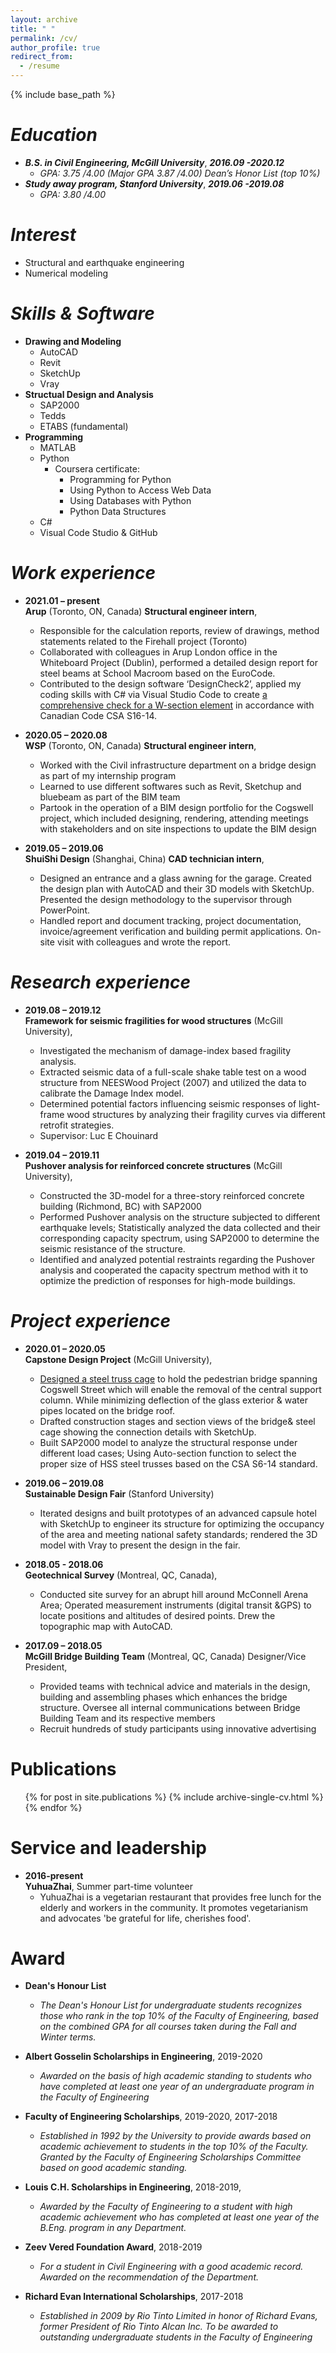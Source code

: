 ```yaml
---
layout: archive
title: " "
permalink: /cv/
author_profile: true
redirect_from:
  - /resume
---
```

 
{% include base_path %}


_Education_
======
* **_B.S. in Civil Engineering, McGill University_**, **_2016.09 -2020.12_**     
  * _GPA: 3.75 /4.00 (Major GPA 3.87 /4.00)_   _Dean’s Honor List (top 10%)_
* **_Study away program, Stanford University_**, **_2019.06 -2019.08_** 
  * _GPA: 3.80 /4.00_

_Interest_
======
* Structural and earthquake engineering
* Numerical modeling

_Skills & Software_
======

* **Drawing and Modeling**
  * AutoCAD
  * Revit
  * SketchUp
  * Vray
* **Structual Design and Analysis**
  * SAP2000
  * Tedds
  * ETABS (fundamental)
* **Programming**
  * MATLAB
  * Python
    * Coursera certificate: 
       * Programming for Python 
       * Using Python to Access Web Data
       * Using Databases with Python
       * Python Data Structures
  * C#
  * Visual Code Studio & GitHub

_Work experience_
======
* **2021.01 – present**  
   **Arup** (Toronto, ON, Canada) **Structural engineer intern**, 
   * Responsible for the calculation reports, review of drawings, method statements related to the Firehall project (Toronto)
   * Collaborated with colleagues in Arup London office in the Whiteboard Project (Dublin), performed a detailed design report for steel beams at School Macroom based on the EuroCode.
   * Contributed to the design software ‘DesignCheck2’, applied my coding skills with C# via Visual Studio Code to create [a comprehensive check for a W-section element](https://lorenyan98.github.io/LY.github.io/portfolio/2021-03-08-designcheck/) in accordance with Canadian Code CSA S16-14. 


* **2020.05 – 2020.08**  
   **WSP** (Toronto, ON, Canada) **Structural engineer intern**, 
   * Worked with the Civil infrastructure department on a bridge design as part of my internship program
   * Learned to use different softwares such as Revit, Sketchup and bluebeam as part of the BIM team
   * Partook in the operation of a BIM design portfolio for the Cogswell project, which included designing, rendering, attending meetings with stakeholders and on site inspections to update the BIM design


* **2019.05 – 2019.06**  
   **ShuiShi Design** (Shanghai, China) **CAD technician intern**,
  * Designed an entrance and a glass awning for the garage. Created the design plan with AutoCAD and their 3D models with SketchUp. Presented the design methodology to the supervisor through PowerPoint.
  * Handled report and document tracking, project documentation, invoice/agreement verification and building permit applications. On-site visit with colleagues and wrote the report.
 

_Research experience_
====== 
* **2019.08 – 2019.12**  
  **Framework for seismic fragilities for wood structures** (McGill University), 
    * Investigated the mechanism of damage-index based fragility analysis.
    * Extracted seismic data of a full-scale shake table test on a wood structure from NEESWood Project (2007) and utilized the data to calibrate the Damage Index model.
    * Determined potential factors influencing seismic responses of light-frame wood structures by analyzing their fragility curves via different retrofit strategies.
    * Supervisor: Luc E Chouinard


* **2019.04 – 2019.11**  
  **Pushover analysis for reinforced concrete structures** (McGill University), 
    * Constructed the 3D-model for a three-story reinforced concrete building (Richmond, BC) with SAP2000
    * Performed Pushover analysis on the structure subjected to different earthquake levels; Statistically analyzed the data collected and their corresponding capacity spectrum, using SAP2000 to determine the seismic resistance of the structure.
    * Identified and analyzed potential restraints regarding the Pushover analysis and cooperated the capacity spectrum method with it to optimize the prediction of responses for high-mode buildings.


_Project experience_
====== 
* **2020.01 – 2020.05**   
    **Capstone Design Project** (McGill University), 
    * [Designed a steel truss cage](https://lorenyan98.github.io/LY.github.io/portfolio/2020-05-01-designproject/) to hold the pedestrian bridge spanning Cogswell Street which will enable the removal of the central support column. While minimizing deflection of the glass exterior & water pipes located on the bridge roof.
    * Drafted construction stages and section views of the bridge& steel cage showing the connection details with SketchUp.
    * Built SAP2000 model to analyze the structural response under different load cases; Using Auto-section function to select the proper size of HSS steel trusses based on the CSA S6-14 standard.

* **2019.06 – 2019.08**     
   **Sustainable Design Fair** (Stanford University)
   * Iterated designs and built prototypes of an advanced capsule hotel with SketchUp to engineer its structure for optimizing the occupancy of the area and meeting national safety standards; rendered the 3D model with Vray to present the design in the fair.

* **2018.05 - 2018.06**   
    **Geotechnical Survey** (Montreal, QC, Canada), 
    * Conducted site survey for an abrupt hill around McConnell Arena Area; Operated measurement instruments (digital transit &GPS) to locate positions and altitudes of desired points. Drew the topographic map with AutoCAD.

* **2017.09 – 2018.05**   
    **McGill Bridge Building Team** (Montreal, QC, Canada) Designer/Vice President,
    *  Provided teams with technical advice and materials in the design, building and assembling phases which enhances the bridge structure. Oversee all internal communications between Bridge Building Team and its respective members
    *  Recruit hundreds of study participants using innovative advertising
 

Publications
======
  <ul>{% for post in site.publications %}
    {% include archive-single-cv.html %}
  {% endfor %}</ul>
  
Service and leadership
======
*  **2016-present**  
    **YuhuaZhai**, Summer part-time volunteer 
   * YuhuaZhai is a vegetarian restaurant that provides free lunch for the elderly and workers in the community. It promotes vegetarianism and advocates 'be grateful for life, cherishes food'.


Award
======
* **Dean's Honour List**
   * _The Dean's Honour List for undergraduate students recognizes those who rank in the top 10% of the Faculty of Engineering, based on the combined GPA for all courses taken during the Fall and Winter terms._

* **Albert Gosselin Scholarships in Engineering**, 2019-2020
   *  _Awarded on the basis of high academic standing to students who have completed at least one year of an undergraduate program in the Faculty of Engineering_

* **Faculty of Engineering Scholarships**, 2019-2020, 2017-2018
   *  _Established in 1992 by the University to provide awards based on academic achievement to students in the top 10% of the Faculty. Granted by the Faculty of Engineering Scholarships Committee based on good academic standing._

* **Louis C.H. Scholarships in Engineering**, 2018-2019,
   * _Awarded by the Faculty of Engineering to a student with high academic achievement who has completed at least one year of the B.Eng. program in any Department._

* **Zeev Vered Foundation Award**, 2018-2019
   * _For a student in Civil Engineering with a good academic record. Awarded on the recommendation of the Department._

* **Richard Evan International Scholarships**, 2017-2018
   *  _Established in 2009 by Rio Tinto Limited in honor of Richard Evans, former President of Rio Tinto Alcan Inc. To be awarded to outstanding undergraduate students in the Faculty of Engineering_




